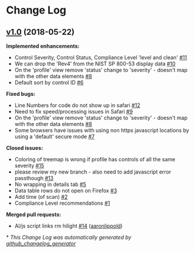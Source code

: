 # Change Log

## [v1.0](https://github.com/aaronlippold/heimdall-lite/tree/v1.0) (2018-05-22)
**Implemented enhancements:**

- Control Severity, Control Status, Compliance Level 'level and clean' [\#11](https://github.com/aaronlippold/heimdall-lite/issues/11)
- We can drop the 'Rev4' from the NIST SP 800-53 display data [\#10](https://github.com/aaronlippold/heimdall-lite/issues/10)
- On the 'profile' view remove 'status' change to 'severity' - doesn't map with the other data elements [\#8](https://github.com/aaronlippold/heimdall-lite/issues/8)
- Default sort by control ID [\#6](https://github.com/aaronlippold/heimdall-lite/issues/6)

**Fixed bugs:**

- Line Numbers for code do not show up in safari [\#12](https://github.com/aaronlippold/heimdall-lite/issues/12)
- Need to fix speed/processing issues in Safari [\#9](https://github.com/aaronlippold/heimdall-lite/issues/9)
- On the 'profile' view remove 'status' change to 'severity' - doesn't map with the other data elements [\#8](https://github.com/aaronlippold/heimdall-lite/issues/8)
- Some browsers have issues with using non https javascript locations by using a 'default' secure mode [\#7](https://github.com/aaronlippold/heimdall-lite/issues/7)

**Closed issues:**

- Coloring of treemap is wrong if profile has controls of all the same severity [\#15](https://github.com/aaronlippold/heimdall-lite/issues/15)
- please review my new branch - also need to add javascript error passthough [\#13](https://github.com/aaronlippold/heimdall-lite/issues/13)
- No wrapping in details tab [\#5](https://github.com/aaronlippold/heimdall-lite/issues/5)
- Data table rows do not open on Firefox [\#3](https://github.com/aaronlippold/heimdall-lite/issues/3)
- Add time \(of scan\) [\#2](https://github.com/aaronlippold/heimdall-lite/issues/2)
- Compliance Level recommendations [\#1](https://github.com/aaronlippold/heimdall-lite/issues/1)

**Merged pull requests:**

- Al/js script links rm hilight [\#14](https://github.com/aaronlippold/heimdall-lite/pull/14) ([aaronlippold](https://github.com/aaronlippold))



\* *This Change Log was automatically generated by [github_changelog_generator](https://github.com/skywinder/Github-Changelog-Generator)*